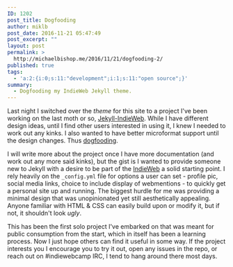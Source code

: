 ```yaml
---
ID: 1202
post_title: Dogfooding
author: miklb
post_date: 2016-11-21 05:47:49
post_excerpt: ""
layout: post
permalink: >
  http://michaelbishop.me/2016/11/21/dogfooding-2/
published: true
tags:
  - 'a:2:{i:0;s:11:"development";i:1;s:11:"open source";}'
summary:
  - Dogfooding my IndieWeb Jekyll theme.
---
```

Last night I switched over the *theme* for this site to a project I've been working on the last moth or so, [Jekyll-IndieWeb](https://github.com/miklb/jekyll-indieweb). While I have different design ideas, until I find other users interested in using it, I knew I needed to work out any kinks. I also wanted to have better microformat support until the design changes. Thus
[dogfooding](https://en.wikipedia.org/wiki/Eating_your_own_dog_food).

I will write more about the project once I have more documentation (and work out any more said kinks), but the gist is I wanted to provide someone new to Jekyll with a desire to be part of the
[IndieWeb](https://indiewebcamp.com/) a solid starting point. I rely heavily on the `_config.yml` file for options a user can set - profile pic, social media links, choice to include display of webmentions - to quickly get a personal site up and running. The biggest hurdle for me was providing a minimal design that was unopinionated yet still aesthetically appealing. Anyone familiar with HTML &amp; CSS can easily build upon or modify it, but if not, it shouldn't look *ugly*.

This has been the first solo project I've embarked on that was meant for public consumption from the start, which in itself has been a learning process. Now I just hope others can find it useful in some way. If the project interests you I encourage you to try it out, open any issues in the repo, or reach out on #indiewebcamp IRC, I tend to hang around there most days.

<a href="https://brid.gy/publish/twitter"></a>